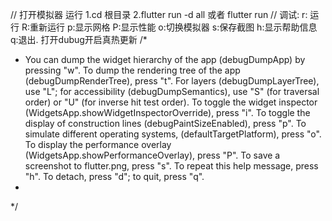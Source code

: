 // 打开模拟器  运行  1.cd 根目录  2.flutter run -d all 或者 flutter run 
// 调试: r: 运行 R:重新运行 p:显示网格 P:显示性能 o:切换模拟器 s:保存截图  h:显示帮助信息 q:退出.  打开dubug开启真热更新
/*
* You can dump the widget hierarchy of the app (debugDumpApp) by pressing "w".
To dump the rendering tree of the app (debugDumpRenderTree), press "t".
For layers (debugDumpLayerTree), use "L"; for accessibility
(debugDumpSemantics), use "S" (for traversal order) or "U" (for inverse hit test
order).
To toggle the widget inspector (WidgetsApp.showWidgetInspectorOverride), press
"i".
To toggle the display of construction lines (debugPaintSizeEnabled), press "p".
To simulate different operating systems, (defaultTargetPlatform), press "o".
To display the performance overlay (WidgetsApp.showPerformanceOverlay), press
"P".
To save a screenshot to flutter.png, press "s".
To repeat this help message, press "h". To detach, press "d"; to quit, press
"q".
* 
*/
